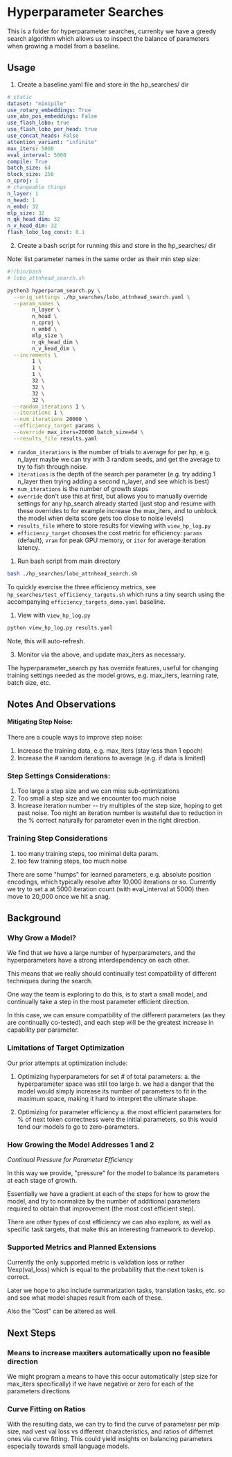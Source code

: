 # Hyperparameter Searches

This is a folder for hyperparameter searches, currenlty we have a greedy search
algorithm which allows us to inspect the balance of parameters when growing a
model from a baseline.

## Usage

1. Create a baseline.yaml file and store in the hp_searches/ dir

```yaml
# static
dataset: "minipile"
use_rotary_embeddings: True
use_abs_pos_embeddings: False
use_flash_lobo: true
use_flash_lobo_per_head: true
use_concat_heads: False
attention_variant: "infinite"
max_iters: 5000
eval_interval: 5000
compile: True
batch_size: 64
block_size: 256
n_cproj: 1
# changeable things
n_layer: 1
n_head: 1
n_embd: 32
mlp_size: 32
n_qk_head_dim: 32
n_v_head_dim: 32
flash_lobo_log_const: 0.1
```

2. Create a bash script for running this and store in the hp_searches/ dir

Note: list parameter names in the same order as their min step size:
```bash
#!/bin/bash
# lobo_attnhead_search.sh

python3 hyperparam_search.py \
  --orig_settings ./hp_searches/lobo_attnhead_search.yaml \
  --param_names \
        n_layer \
        n_head \
        n_cproj \
        n_embd \
        mlp_size \
        n_qk_head_dim \
        n_v_head_dim \
  --increments \
        1 \
        1 \
        1 \
        32 \
        32 \
        32 \
        32 \
  --random_iterations 1 \
  --iterations 1 \
  --num_iterations 20000 \
  --efficiency_target params \
  --override max_iters=20000 batch_size=64 \
  --results_file results.yaml
```

- `random_iterations` is the number of trials to average for per hp, e.g. n_layer
maybe we can try with 3 random seeds, and get the average to try to fish through
noise.
- `iterations` is the depth of the search per parameter (e.g. try adding 1
    n_layer then trying adding a second n_layer, and see which is best)
- `num_iterations` is the number of growth steps
- `override` don't use this at first, but allows you to manually override
    settings for any hp_search already started (just stop and resume with these
    overrides to for example increase the max_iters, and to unblock the model
    when delta score gets too close to noise levels)
 - `results_file` where to store results for viewing with `view_hp_log.py`
  - `efficiency_target` chooses the cost metric for efficiency: `params`
  (default), `vram` for peak GPU memory, or `iter` for average iteration
  latency.


1. Run bash script from main directory

```bash
bash ./hp_searches/lobo_attnhead_search.sh
```

To quickly exercise the three efficiency metrics, see
`hp_searches/test_efficiency_targets.sh` which runs a tiny search using
the accompanying `efficiency_targets_demo.yaml` baseline.

1. View with `view_hp_log.py`

```bash
python view_hp_log.py results.yaml
```

Note, this will auto-refresh.

3. Monitor via the above, and update max_iters as necessary.

The hyperparameter_search.py has override features, useful for changing training
settings needed as the model grows, e.g. max_iters, learning rate, batch size,
etc.

## Notes And Observations

#### Mitigating Step Noise:

There are a couple ways to improve step noise:

1. Increase the training data, e.g. max_iters (stay less than 1 epoch)
2. Increase the # random iterations to average (e.g. if data is limited)

### Step Settings Considerations:

1. Too large a step size and we can miss sub-optimizations
2. Too small a step size and we encounter too much noise
3. Increase iteration number -- try multiples of the step size, hoping to get
   past noise. Too night an iteration number is wasteful due to reduction in the
   % correct naturally for parameter even in the right direction.

### Training Step Considerations

1. too many training steps, too minimal delta param.
2. too few training steps, too much noise

There are some "humps" for learned parameters, e.g. absolute position encodings,
which typically resolve after 10,000 iterations or so. Currently we try to set a
at 5000 iteration count (with eval_interval at 5000) then move to 20_000 once we
hit a snag.

## Background

###  Why Grow a Model?

We find that we have a large number of hyperparameters, and the hyperparameters
have a strong interdependency on each other.

This means that we really should continually test compatbility of different
techniques during the search.

One way the team is exploring to do this, is to start a small model, and
continually take a step in the most parameter efficient direction.

In this case, we can ensure compatbility of the different parameters (as they
are continually co-tested), and each step will be the greatest increase in
capability per parameter.

### Limitations of Target Optimization

Our prior attempts at optimization include:

1. Optimizing hyperparameters for set # of total parameters:
    a. the hyperparameter space was still too large
    b. we had a danger that the model would simply increase its number of parameters to fit in the maximum space, making it hard to interpret the ultimate shape.

2. Optimizing for parameter efficiency
    a. the most efficient parameters for % of next token correctness were the initial parameters, so this would tend our models to go to zero-parameters.

### How Growing the Model Addresses 1 and 2

*Continual Pressure for Parameter Efficiency*

In this way we provide, "pressure" for the model to balance its parameters at
each stage of growth.

Essentially we have a gradient at each of the steps for how to grow the model,
and try to normalize by the number of additional parameters required to obtain
that improvement (the most cost efficient step).

There are other types of cost efficiency we can also explore, as well as
specific task targets, that make this an interesting framework to develop.

### Supported Metrics and Planned Extensions

Currently the only supported metric is validation loss or rather 1/exp(val_loss)
which is equal to the probability that the next token is correct.

Later we hope to also include summarization tasks, translation tasks, etc. so
and see what model shapes result from each of these.

Also the "Cost" can be altered as well.

## Next Steps

### Means to increase maxiters automatically upon no feasible direction
We might program a means to have this occur automatically (step size for
max_iters specifically) if we have negative or zero for each of the parameters
directions

### Curve Fitting on Ratios

With the resulting data, we can try to find the curve of parametesr per mlp
size, nad vest val loss vs different characteristics, and ratios of differnet
ones via curve fitting. This could yield insights on balancing parameters
especially towards small language models.
